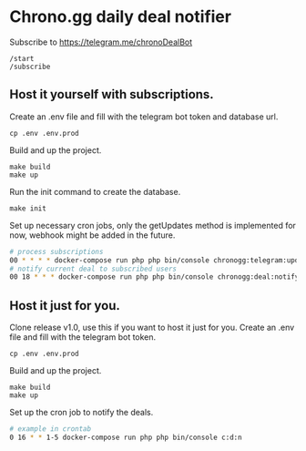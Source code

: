 # Chrono.gg daily deal notifier

Subscribe to https://telegram.me/chronoDealBot

```
/start
/subscribe
```

## Host it yourself with subscriptions.

Create an .env file and fill with the telegram bot token and database url.
```
cp .env .env.prod
```
Build and up the project.
```
make build
make up
```
Run the init command to create the database.
```
make init
```
Set up necessary cron jobs, only the getUpdates method is implemented for now, webhook might be added in the future.

```bash
# process subscriptions
00 * * * * docker-compose run php php bin/console chronogg:telegram:update
# notify current deal to subscribed users
00 18 * * * docker-compose run php php bin/console chronogg:deal:notify
```


## Host it just for you.
Clone release v1.0, use this if you want to host it just for you. Create an .env file and fill with the telegram bot token.
```
cp .env .env.prod
```
Build and up the project.
```
make build
make up
```
Set up the cron job to notify the deals.
```bash
# example in crontab
0 16 * * 1-5 docker-compose run php php bin/console c:d:n
```
